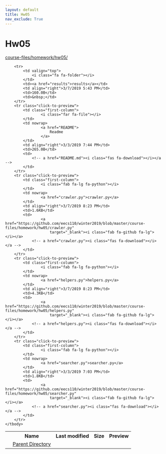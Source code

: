 ```yaml
---
layout: default
title: Hw05
nav_exclude: True
---
```


# Hw05

[course-files/homework/hw05/](.)

<table class="tbl-files">
    <tbody>
        <tr>
            <th valign="top"></th>
            <th>Name</th>
            <th>Last modified</th>
            <th>Size</th>
            <th>Preview</th>
        </tr>
        <tr>
            <td valign="top">
                <i class="fa fa-folder-open"></i>
            </td>
            <td><a href="../">Parent Directory</a></td>
            <td>&nbsp;</td>
            <td>&nbsp;</td>
            <td>&nbsp;</td>
        </tr>

        <tr>
            <td valign="top">
                <i class="fa fa-folder"></i>
            </td>
            <td><a href="results">results</a></td>
            <td align="right">3/7/2019 5:43 PM</td>
            <td>160.0B</td>
            <td>&nbsp;</td>
        </tr>
        <tr class="click-to-preview">
            <td class="first-column">
                    <i class="far fa-file"></i>
            </td>
            <td nowrap>
                    <a href="README">
                        Readme
                    </a>
            </td>
            <td align="right">3/3/2019 7:44 PM</td>
            <td>265.0B</td>
            <td>
                <!-- a href="README.md"><i class="fas fa-download"></i></a -->
            </td>
        </tr>
        <tr class="click-to-preview">
            <td class="first-column">
                    <i class="fab fa-lg fa-python"></i>
            </td>
            <td nowrap>
                    <a href="crawler.py">crawler.py</a>
            </td>
            <td align="right">3/7/2019 8:23 PM</td>
            <td>1.6KB</td>
            <td>
                    <a href="https://github.com/eecs110/winter2019/blob/master/course-files/homework/hw05/crawler.py" 
                        target="_blank"><i class="fab fa-github fa-lg"></i></a>
                <!-- a href="crawler.py"><i class="fas fa-download"></i></a -->
            </td>
        </tr>
        <tr class="click-to-preview">
            <td class="first-column">
                    <i class="fab fa-lg fa-python"></i>
            </td>
            <td nowrap>
                    <a href="helpers.py">helpers.py</a>
            </td>
            <td align="right">3/7/2019 8:23 PM</td>
            <td>4.3KB</td>
            <td>
                    <a href="https://github.com/eecs110/winter2019/blob/master/course-files/homework/hw05/helpers.py" 
                        target="_blank"><i class="fab fa-github fa-lg"></i></a>
                <!-- a href="helpers.py"><i class="fas fa-download"></i></a -->
            </td>
        </tr>
        <tr class="click-to-preview">
            <td class="first-column">
                    <i class="fab fa-lg fa-python"></i>
            </td>
            <td nowrap>
                    <a href="searcher.py">searcher.py</a>
            </td>
            <td align="right">3/3/2019 7:03 PM</td>
            <td>1.8KB</td>
            <td>
                    <a href="https://github.com/eecs110/winter2019/blob/master/course-files/homework/hw05/searcher.py" 
                        target="_blank"><i class="fab fa-github fa-lg"></i></a>
                <!-- a href="searcher.py"><i class="fas fa-download"></i></a -->
            </td>
        </tr>
    </tbody>
</table>

